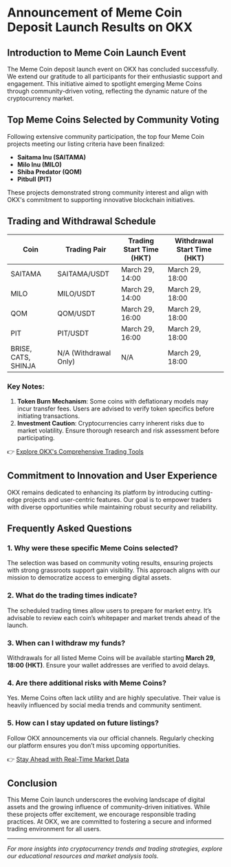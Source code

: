 # Announcement of Meme Coin Deposit Launch Results on OKX  

## Introduction to Meme Coin Launch Event  
The Meme Coin deposit launch event on OKX has concluded successfully. We extend our gratitude to all participants for their enthusiastic support and engagement. This initiative aimed to spotlight emerging Meme Coins through community-driven voting, reflecting the dynamic nature of the cryptocurrency market.  

## Top Meme Coins Selected by Community Voting  
Following extensive community participation, the top four Meme Coin projects meeting our listing criteria have been finalized:  
- **Saitama Inu (SAITAMA)**  
- **Milo Inu (MILO)**  
- **Shiba Predator (QOM)**  
- **Pitbull (PIT)**  

These projects demonstrated strong community interest and align with OKX's commitment to supporting innovative blockchain initiatives.  

## Trading and Withdrawal Schedule  

| Coin          | Trading Pair       | Trading Start Time (HKT) | Withdrawal Start Time (HKT) |  
|---------------|--------------------|--------------------------|------------------------------|  
| SAITAMA       | SAITAMA/USDT       | March 29, 14:00          | March 29, 18:00              |  
| MILO          | MILO/USDT          | March 29, 14:00          | March 29, 18:00              |  
| QOM           | QOM/USDT           | March 29, 16:00          | March 29, 18:00              |  
| PIT           | PIT/USDT           | March 29, 16:00          | March 29, 18:00              |  
| BRISE, CATS, SHINJA | N/A (Withdrawal Only) | N/A                    | March 29, 18:00              |  

### Key Notes:  
1. **Token Burn Mechanism**: Some coins with deflationary models may incur transfer fees. Users are advised to verify token specifics before initiating transactions.  
2. **Investment Caution**: Cryptocurrencies carry inherent risks due to market volatility. Ensure thorough research and risk assessment before participating.  

👉 [Explore OKX's Comprehensive Trading Tools](https://bit.ly/okx-bonus)  

## Commitment to Innovation and User Experience  
OKX remains dedicated to enhancing its platform by introducing cutting-edge projects and user-centric features. Our goal is to empower traders with diverse opportunities while maintaining robust security and reliability.  

## Frequently Asked Questions  

### 1. Why were these specific Meme Coins selected?  
The selection was based on community voting results, ensuring projects with strong grassroots support gain visibility. This approach aligns with our mission to democratize access to emerging digital assets.  

### 2. What do the trading times indicate?  
The scheduled trading times allow users to prepare for market entry. It’s advisable to review each coin’s whitepaper and market trends ahead of the launch.  

### 3. When can I withdraw my funds?  
Withdrawals for all listed Meme Coins will be available starting **March 29, 18:00 (HKT)**. Ensure your wallet addresses are verified to avoid delays.  

### 4. Are there additional risks with Meme Coins?  
Yes. Meme Coins often lack utility and are highly speculative. Their value is heavily influenced by social media trends and community sentiment.  

### 5. How can I stay updated on future listings?  
Follow OKX announcements via our official channels. Regularly checking our platform ensures you don’t miss upcoming opportunities.  

👉 [Stay Ahead with Real-Time Market Data](https://bit.ly/okx-bonus)  

## Conclusion  
This Meme Coin launch underscores the evolving landscape of digital assets and the growing influence of community-driven initiatives. While these projects offer excitement, we encourage responsible trading practices. At OKX, we are committed to fostering a secure and informed trading environment for all users.  

---  
*For more insights into cryptocurrency trends and trading strategies, explore our educational resources and market analysis tools.*